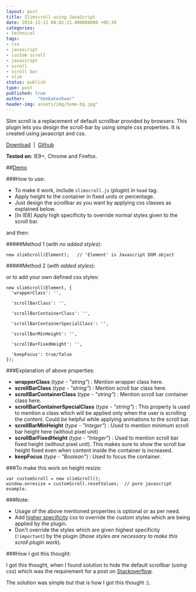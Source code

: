```yaml
---
layout: post
title: Slimscroll using JavaScript
date: 2014-12-11 08:02:21.000000000 +05:30
categories:
- technical
tags:
- css
- javascript
- custom scroll
- javascript
- scroll
- scroll bar
- slim
status: publish
type: post
published: true
author:     "Venkateshwar"
header-img: assets/img/home-bg.jpg"
---
```


Slim scroll is a replacement of default scrollbar provided by browsers. This plugin lets you design the scroll-bar by using simple css properties. It is created using javascript and css.

[Download](https://github.com/venkateshwar/slim-scroll/releases/latest)&nbsp;&nbsp;| &nbsp;[Github](https://github.com/venkateshwar/slim-scroll/)

**Tested on**: IE9+, Chrome and Firefox.

##[Demo](https://rawgit.com/venkateshwar/slim-scroll/master/index.html)

###How to use:
- To make it work, include `slimscroll.js` (_plugin_) in `head` tag.
- Apply height to the container in fixed units or percentage.
- Just design the scrollbar as you want by applying css classes as explained below.
- [In IE8] Apply high specificity to override normal styles given to the scroll bar.

and then:

#####Method 1 (_with no added styles_):

    new slimScroll(Element);   // 'Element' is Javascript DOM object

#####Method 2 (_with added styles_):

or to add your own defined css styles:

    new slimScroll(Element, {
      'wrapperClass': '',

      'scrollBarClass': '',

      'scrollBarContainerClass': '',  

      'scrollBarContainerSpecialClass': '',

      'scrollBarMinHeight': '',

      'scrollBarFixedHeight': '',

      'keepFocus': true/false
    });

###Explanation of above properties:

- **wrapperClass** (*type - "string"*) : Mention wrapper class here.
- **scrollBarClass** (*type - "string"*) : Mention scroll bar class here.
- **scrollBarContainerClass** (*type - "string"*) : Mention scroll bar container class here.
- **scrollBarContainerSpecialClass** (*type - "string"*) : This property is used to mention a class which will be applied only when the user is scrolling the content. Could be helpful while applying animations to the scroll bar.
- **scrollBarMinHeight** (*type - "Integer"*) : Used to mention minimum scroll bar height here (without pixel unit)
- **scrollBarFixedHeight** (*type - "Integer"*) : Used to mention scroll bar fixed height (without pixel unit). This makes sure to show the scroll bar height fixed even when content inside the container is increased.
- **keepFocus** (*type - "Boolean"*) : Used to focus the container.

###To make this work on height resize:

    var customScroll = new slimScroll();
    window.onresize = customScroll.resetValues;  // pure javascript example.

###Note:

- Usage of the above mentioned properties is optional or as per need.
- Add [higher specificity](https://developer.mozilla.org/en-US/docs/Web/CSS/Specificity) css to override the custom styles which are being applied by the plugin.
- Don't override the styles which are given highest specificity (`!important`) by the plugin (_those styles are necessary to make this scroll plugin work_).


###How I got this thought:

I got this thought, when I found solution to hide the default scrollbar (_using css_) which was the requirement for a post on [Stackoverflow](http://stackoverflow.com/a/16671476/1577396).

The solution was simple but that is how I got this thought :).
